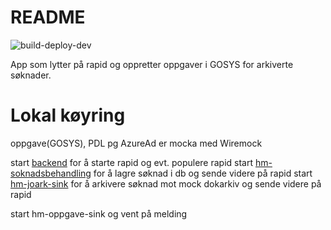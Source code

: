 
# README
![build-deploy-dev](https://github.com/navikt/hm-oppgave-sink/workflows/Build%20and%20deploy/badge.svg)

App som lytter på rapid og oppretter oppgaver i GOSYS for arkiverte søknader.


# Lokal køyring

oppgave(GOSYS), PDL pg AzureAd er mocka med Wiremock

start [backend](https://github.com/navikt/hm-soknad-api) for å starte rapid og evt. populere rapid
start [hm-soknadsbehandling](https://github.com/navikt/hm-soknadsbehandling) for å lagre søknad i db og sende videre på rapid
start [hm-joark-sink](https://github.com/navikt/hm-joark-sink) for å arkivere søknad mot mock dokarkiv og sende videre på rapid

start hm-oppgave-sink og vent på melding
